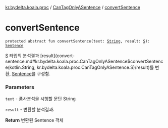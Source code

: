 [kr.bydelta.koala.proc](../index.md) / [CanTagOnlyASentence](index.md) / [convertSentence](./convert-sentence.md)

# convertSentence

`protected abstract fun convertSentence(text: `[`String`](https://kotlinlang.org/api/latest/jvm/stdlib/kotlin/-string/index.html)`, result: `[`S`](index.md#S)`): `[`Sentence`](../../kr.bydelta.koala.data/-sentence/index.md)

[S](index.md#S) 타입의 분석결과 [result](convert-sentence.md#kr.bydelta.koala.proc.CanTagOnlyASentence$convertSentence(kotlin.String, kr.bydelta.koala.proc.CanTagOnlyASentence.S)/result)를 변환, [Sentence](../../kr.bydelta.koala.data/-sentence/index.md)를 구성함.

### Parameters

`text` - 품사분석을 시행할 문단 String

`result` - 변환할 분석결과.

**Return**
변환된 Sentence 객체

